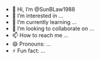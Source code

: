 - 👋 Hi, I’m @SunBLaw1988
- 👀 I’m interested in ...
- 🌱 I’m currently learning ...
- 💞️ I’m looking to collaborate on ...
- 📫 How to reach me ...
- 😄 Pronouns: ...
- ⚡ Fun fact: ...

<!---
SunBLaw1988/SunBLaw1988 is a ✨ special ✨ repository because its `README.md` (this file) appears on your GitHub profile.
You can click the Preview link to take a look at your changes.
--
